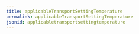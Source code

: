 ```yaml
---
title: applicableTransportSettingTemperature
permalink: applicableTransportSettingTemperature
jsonid: applicabletransportsettingtemperature
---
```

